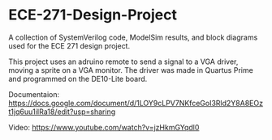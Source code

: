 # ECE-271-Design-Project
A collection of SystemVerilog code, ModelSim results, and block diagrams used for the ECE 271 design project.

This project uses an adruino remote to send a signal to a VGA driver, moving a sprite on a VGA monitor. The driver was made in Quartus Prime and programmed on the DE10-Lite board.

Documentaion: https://docs.google.com/document/d/1LOY9cLPV7NKfceGoI3Rld2Y8A8EOzt1jq6uu1iIRa18/edit?usp=sharing

Video: https://www.youtube.com/watch?v=jzHkmGYqdl0
